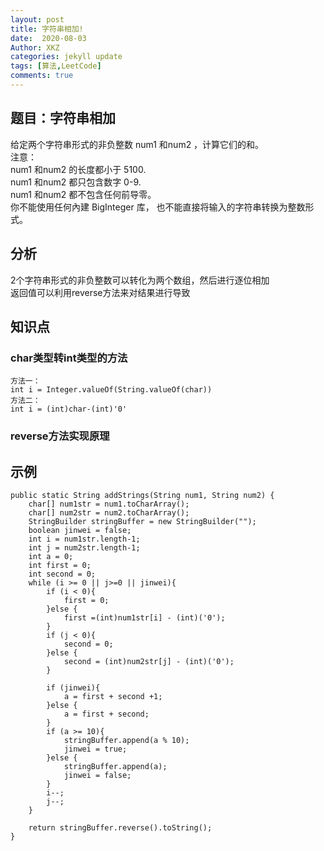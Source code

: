 ```yaml
---
layout: post
title: 字符串相加!
date:  2020-08-03
Author: XKZ
categories: jekyll update
tags: [算法,LeetCode]
comments: true
---
```

## 题目：字符串相加
给定两个字符串形式的非负整数 num1 和num2 ，计算它们的和。    
注意：    
num1 和num2 的长度都小于 5100.   
num1 和num2 都只包含数字 0-9.   
num1 和num2 都不包含任何前导零。   
你不能使用任何內建 BigInteger 库， 也不能直接将输入的字符串转换为整数形式。   
## 分析
2个字符串形式的非负整数可以转化为两个数组，然后进行逐位相加   
返回值可以利用reverse方法来对结果进行导致  
## 知识点
### char类型转int类型的方法
    方法一：
    int i = Integer.valueOf(String.valueOf(char))
    方法二：
    int i = (int)char-(int)'0'
### reverse方法实现原理

## 示例
    public static String addStrings(String num1, String num2) {
        char[] num1str = num1.toCharArray();
        char[] num2str = num2.toCharArray();
        StringBuilder stringBuffer = new StringBuilder("");
        boolean jinwei = false;
        int i = num1str.length-1;
        int j = num2str.length-1;
        int a = 0;
        int first = 0;
        int second = 0;
        while (i >= 0 || j>=0 || jinwei){
            if (i < 0){
                first = 0;
            }else {
                first =(int)num1str[i] - (int)('0');
            }
            if (j < 0){
                second = 0;
            }else {
                second = (int)num2str[j] - (int)('0');
            }

            if (jinwei){
                a = first + second +1;
            }else {
                a = first + second;
            }
            if (a >= 10){
                stringBuffer.append(a % 10);
                jinwei = true;
            }else {
                stringBuffer.append(a);
                jinwei = false;
            }
            i--;
            j--;
        }

        return stringBuffer.reverse().toString();
    }